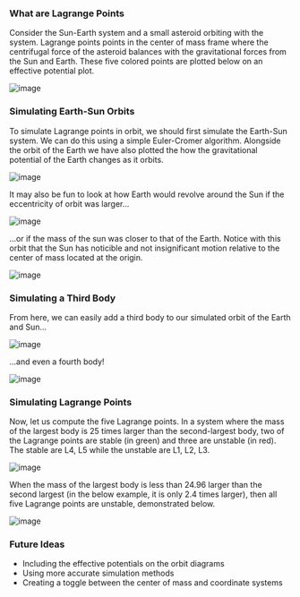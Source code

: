 ### What are Lagrange Points
Consider the Sun-Earth system and a small asteroid orbiting with the system. Lagrange points points in the center of mass frame where the centrifugal force of the asteroid balances with the gravitational forces from the Sun and Earth. These five colored points are plotted below on an effective potential plot.

![image](https://user-images.githubusercontent.com/59151395/228440467-eae91677-03a1-447a-b696-ab587a4d1c35.png)

### Simulating Earth-Sun Orbits
To simulate Lagrange points in orbit, we should first simulate the Earth-Sun system. We can do this using a simple Euler-Cromer algorithm. Alongside the orbit of the Earth we have also plotted the how the gravitational potential of the Earth changes as it orbits.

![image](https://user-images.githubusercontent.com/59151395/228440316-794dde28-49e4-4c7c-8f2c-aa9156e20da8.png)

It may also be fun to look at how Earth would revolve around the Sun if the eccentricity of orbit was larger...

![image](https://user-images.githubusercontent.com/59151395/228440333-40a47ed9-0ff4-48a3-8269-b704a8f523d4.png)

...or if the mass of the sun was closer to that of the Earth. Notice with this orbit that the Sun has noticible and not insignificant motion relative to the center of mass located at the origin.

![image](https://user-images.githubusercontent.com/59151395/228440346-3abf5822-3d77-4d6a-be69-9a5ce03f9024.png)

### Simulating a Third Body
From here, we can easily add a third body to our simulated orbit of the Earth and Sun...

![image](https://user-images.githubusercontent.com/59151395/228440396-8e171d84-b372-4cc5-9fa1-1e1ae66f2c40.png)

...and even a fourth body!

![image](https://user-images.githubusercontent.com/59151395/228440414-4d9563ba-0ee9-4e20-b964-8902ac8c6deb.png)

### Simulating Lagrange Points
Now, let us compute the five Lagrange points. In a system where the mass of the largest body is 25 times larger than the second-largest body, two of the Lagrange points are stable (in green) and three are unstable (in red). The stable are L4, L5 while the unstable are L1, L2, L3.

![image](https://user-images.githubusercontent.com/59151395/228440444-2ea5d78e-fdce-4845-8812-ea8c43c3dac7.png)

When the mass of the largest body is less than 24.96 larger than the second largest (in the below example, it is only 2.4 times larger), then all five Lagrange points are unstable, demonstrated below.

![image](https://user-images.githubusercontent.com/59151395/228440453-9979ff37-d13e-4a0a-af4a-03ee9ebcb971.png)

### Future Ideas
* Including the effective potentials on the orbit diagrams
* Using more accurate simulation methods
* Creating a toggle between the center of mass and coordinate systems
